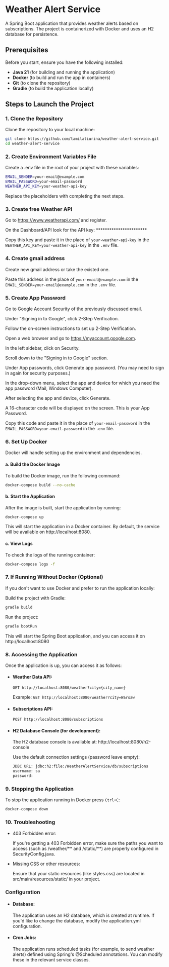 # Weather Alert Service

A Spring Boot application that provides weather alerts based on subscriptions. The project is containerized with Docker and uses an H2 database for persistence.

## Prerequisites

Before you start, ensure you have the following installed:

- **Java 21** (for building and running the application)
- **Docker** (to build and run the app in containers)
- **Git** (to clone the repository)
- **Gradle** (to build the application locally)

## Steps to Launch the Project

### 1. Clone the Repository

Clone the repository to your local machine:

```bash
git clone https://github.com/tamilatiurina/weather-alert-service.git
cd weather-alert-service
```

### 2. Create Environment Variables File

Create a .env file in the root of your project with these variables:

```bash
EMAIL_SENDER=your-email@example.com
EMAIL_PASSWORD=your-email-password
WEATHER_API_KEY=your-weather-api-key
```
Replace the placeholders with completing the next steps.

### 3. Create free Weather API

Go to https://www.weatherapi.com/ and register.

On the Dashboard/API look for the API key: ***********************

Copy this key and paste it in the place of ```your-weather-api-key``` in the ```WEATHER_API_KEY=your-weather-api-key``` in the  ```.env``` file.

### 4. Create gmail address

Create new gmail address or take the existed one.

Paste this address in the place of ```your-email@example.com``` in the ```EMAIL_SENDER=your-email@example.com``` in the  ```.env``` file.

### 5. Create App Password

Go to Google Account Security of the previously discussed email.

Under "Signing in to Google", click 2-Step Verification.

Follow the on-screen instructions to set up 2-Step Verification.

Open a web browser and go to https://myaccount.google.com.

In the left sidebar, click on Security.

Scroll down to the "Signing in to Google" section.

Under App passwords, click Generate app password. (You may need to sign in again for security purposes.)

In the drop-down menu, select the app and device for which you need the app password (Mail, Windows Computer).

After selecting the app and device, click Generate.

A 16-character code will be displayed on the screen. This is your App Password.

Copy this code and paste it in the place of ```your-email-password``` in the ```EMAIL_PASSWORD=your-email-password``` in the  ```.env``` file.

### 6. Set Up Docker 

Docker will handle setting up the environment and dependencies.

#### a. Build the Docker Image
To build the Docker image, run the following command:

```bash
docker-compose build --no-cache
```
#### b. Start the Application
After the image is built, start the application by running:

```bash
docker-compose up
```
This will start the application in a Docker container. By default, the service will be available on http://localhost:8080.

#### c. View Logs
To check the logs of the running container:

```bash
docker-compose logs -f
```

### 7. If Running Without Docker (Optional)

If you don't want to use Docker and prefer to run the application locally:

Build the project with Gradle:

```bash
gradle build
```

Run the project:

```bash
gradle bootRun
```
This will start the Spring Boot application, and you can access it on http://localhost:8080

### 8. Accessing the Application
Once the application is up, you can access it as follows:

- #### Weather Data API:
    ```GET http://localhost:8080/weather?city={city_name}```

    Example: ```GET http://localhost:8080/weather?city=Warsaw```

- #### Subscriptions API:
    ```POST http://localhost:8080/subscriptions```

- #### H2 Database Console (for development):
    The H2 database console is available at: http://localhost:8080/h2-console

    Use the default connection settings (password leave empty): 
    ```bash
    JDBC URL: jdbc:h2:file:/WeatherAlertService/db/subscriptions
    username: sa
    password:
    ```
### 9. Stopping the Application
To stop the application running in Docker press ```Ctrl+C```:

```bash
docker-compose down
```
### 10. Troubleshooting
- 403 Forbidden error:

    If you're getting a 403 Forbidden error, make sure the paths you want to access (such as /weather/** and /static/**) are properly configured in SecurityConfig.java.

- Missing CSS or other resources:

    Ensure that your static resources (like styles.css) are located in src/main/resources/static/ in your project.

### Configuration
- #### Database:

    The application uses an H2 database, which is created at runtime. If you'd like to change the database, modify the application.yml configuration.

- #### Cron Jobs:

    The application runs scheduled tasks (for example, to send weather alerts) defined using Spring's @Scheduled annotations. You can modify these in the relevant service classes.
